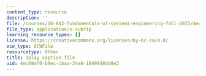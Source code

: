 ```yaml
---
content_type: resource
description: ''
file: /courses/16-842-fundamentals-of-systems-engineering-fall-2015/4ec69af0b9eccbaa34e81849848dd0e3_RsOCnszziDA.srt
file_type: application/x-subrip
learning_resource_types: []
license: https://creativecommons.org/licenses/by-nc-sa/4.0/
ocw_type: OCWFile
resourcetype: Other
title: 3play caption file
uid: 4ec69af0-b9ec-cbaa-34e8-1849848dd0e3
---
```

